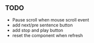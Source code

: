

## TODO
- Pause scroll when mouse scroll event
- add next/pre sentence button
- add stop and play button
- reset the component when refresh
